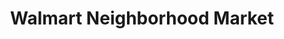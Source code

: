 ---
title: "Walmart Neighborhood Market"
url: /lake-worth/walmart-neighborhood-market-south-jog-road/
shop: supermarket
---
